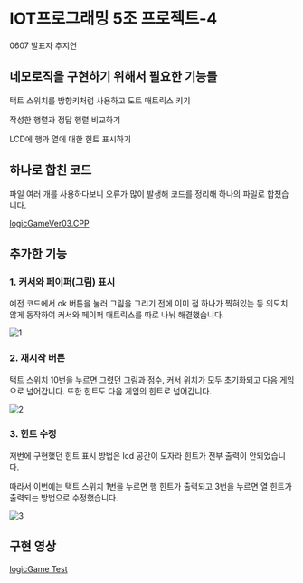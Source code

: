 # IOT프로그래밍 5조 프로젝트-4

0607 발표자 추지연

## 네모로직을 구현하기 위해서 필요한 기능들

택트 스위치를 방향키처럼 사용하고 도트 매트릭스 키기

작성한 행렬과 정답 행렬 비교하기

LCD에 행과 열에 대한 힌트 표시하기



## 하나로 합친 코드

파일 여러 개를 사용하다보니 오류가 많이 발생해 코드를 정리해 하나의 파일로 합쳤습니다.

[logicGameVer03.CPP](https://github.com/gururur/IOT5T/blob/gh-pages/logicGame/logicGame.Ver.03/logicGameVer03.CPP)


## 추가한 기능

### 1. 커서와 페이퍼(그림) 표시

예전 코드에서 ok 버튼을 눌러 그림을 그리기 전에 이미 점 하나가 찍혀있는 등 의도치않게 동작하여 커서와 페이퍼 매트릭스를 따로 나눠 해결했습니다.

![1](https://user-images.githubusercontent.com/64446278/172176017-59467240-dabb-41ca-a010-ac6891a96b0f.png)



### 2. 재시작 버튼

택트 스위치 10번을 누르면 그렸던 그림과 점수, 커서 위치가 모두 초기화되고 다음 게임으로 넘어갑니다. 또한 힌트도 다음 게임의 힌트로 넘어갑니다.

![2](https://user-images.githubusercontent.com/64446278/172176161-5482edfa-e514-4f81-bdef-2fe322d2d307.png)



### 3. 힌트 수정

저번에 구현했던 힌트 표시 방법은 lcd 공간이 모자라 힌트가 전부 출력이 안되었습니다.

따라서 이번에는 택트 스위치 1번을 누르면 행 힌트가 출력되고 3번을 누르면 열 힌트가 출력되는 방법으로 수정했습니다.

![3](https://user-images.githubusercontent.com/64446278/172176223-edc4bb36-bee3-4e04-8d2d-26cc7906a7ff.png)


## 구현 영상

[logicGame Test](https://youtube.com/shorts/LqGu0MpaCag?feature=share)
